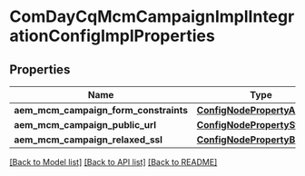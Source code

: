 # ComDayCqMcmCampaignImplIntegrationConfigImplProperties

## Properties
Name | Type | Description | Notes
------------ | ------------- | ------------- | -------------
**aem_mcm_campaign_form_constraints** | [**ConfigNodePropertyArray**](ConfigNodePropertyArray.md) |  | [optional] 
**aem_mcm_campaign_public_url** | [**ConfigNodePropertyString**](ConfigNodePropertyString.md) |  | [optional] 
**aem_mcm_campaign_relaxed_ssl** | [**ConfigNodePropertyBoolean**](ConfigNodePropertyBoolean.md) |  | [optional] 

[[Back to Model list]](../README.md#documentation-for-models) [[Back to API list]](../README.md#documentation-for-api-endpoints) [[Back to README]](../README.md)


